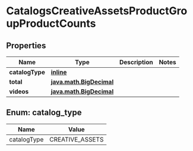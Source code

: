 
# CatalogsCreativeAssetsProductGroupProductCounts

## Properties
| Name | Type | Description | Notes |
| ------------ | ------------- | ------------- | ------------- |
| **catalogType** | [**inline**](#CatalogType) |  |  |
| **total** | [**java.math.BigDecimal**](java.math.BigDecimal.md) |  |  |
| **videos** | [**java.math.BigDecimal**](java.math.BigDecimal.md) |  |  |


<a id="CatalogType"></a>
## Enum: catalog_type
| Name | Value |
| ---- | ----- |
| catalogType | CREATIVE_ASSETS |



